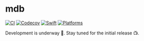 # mdb

[![CI](https://github.com/obj-p/mdb/actions/workflows/ci.yml/badge.svg)](https://github.com/obj-p/mdb/actions/workflows/ci.yml/badge.svg)
[![Codecov](https://codecov.io/gh/obj-p/mdb/graphs/badge.svg)](https://codecov.io/gh/obj-p/mdb)
[![Swift](https://img.shields.io/badge/Swift-5.10_5.9-orange?style=flat-square)](https://img.shields.io/badge/Swift-5.10_5.9-Orange?style=flat-square)
[![Platforms](https://img.shields.io/badge/Platforms-macOS_iOS-yellowgreen?style=flat-square)](https://img.shields.io/badge/Platforms-macOS_iOS-Green?style=flat-square)

Development is underway 🚧. Stay tuned for the initial release 📺.
